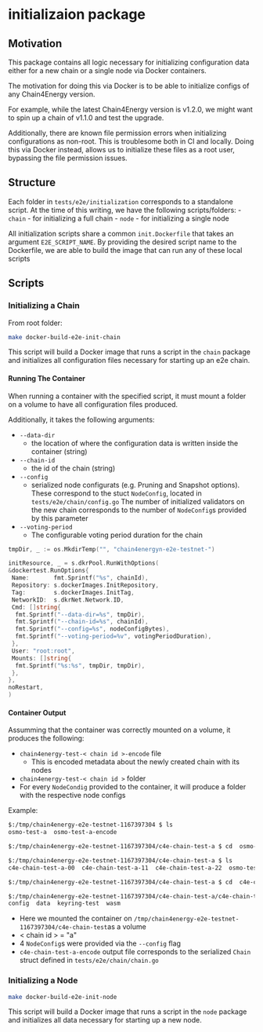 # initializaion package

## Motivation

This package contains all logic necessary for initializing configuration
data either for a new chain or a single node via Docker containers.

The motivation for doing this via Docker is to be able to initialize
configs of any Chain4Energy version.

For example, while the latest Chain4Energy version is v1.2.0,
we might want to spin up a chain of v1.1.0 and test the upgrade.

Additionally, there are known file permission errors when initializing
configurations as non-root. This is troublesome both in CI and locally.
Doing this via Docker instead, allows us to initialize these files as
a root user, bypassing the file permission issues.

## Structure

Each folder in `tests/e2e/initialization` corresponds to a standalone script.
At the time of this writing, we have the following scripts/folders:
    - `chain` - for initializing a full chain
    - `node` - for initializing a single node

All initialization scripts share a common `init.Dockerfile` that
takes an argument `E2E_SCRIPT_NAME`. By providing the desired script
name to the Dockerfile, we are able to build the image that can run
any of these local scripts

## Scripts

### Initializing a Chain

From root folder:

```sh
make docker-build-e2e-init-chain
```

This script will build a Docker image that runs a script in the `chain` package
and initializes all configuration files necessary for starting up an e2e chain.

#### Running The Container

When running a container with the specified script, it must mount a folder on a volume
to have all configuration files produced.

Additionally, it takes the following arguments:
- `--data-dir`
  - the location of where the configuration data is written inside
    the container (string)
- `--chain-id`
  - the id of the chain (string)
- `--config`
  - serialized node configurats (e.g. Pruning and Snapshot options).
    These correspond to the stuct `NodeConfig`, located in
    `tests/e2e/chain/config.go` The number of initialized
    validators on the new chain corresponds to the number of
    `NodeConfig`s provided by this parameter
- `--voting-period`
  - The configurable voting period duration for the chain

```go
tmpDir, _ := os.MkdirTemp("", "chain4energyn-e2e-testnet-")

initResource, _ = s.dkrPool.RunWithOptions(
&dockertest.RunOptions{
 Name:       fmt.Sprintf("%s", chainId),
 Repository: s.dockerImages.InitRepository,
 Tag:        s.dockerImages.InitTag,
 NetworkID:  s.dkrNet.Network.ID,
 Cmd: []string{
  fmt.Sprintf("--data-dir=%s", tmpDir),
  fmt.Sprintf("--chain-id=%s", chainId),
  fmt.Sprintf("--config=%s", nodeConfigBytes),
  fmt.Sprintf("--voting-period=%v", votingPeriodDuration),
 },
 User: "root:root",
 Mounts: []string{
  fmt.Sprintf("%s:%s", tmpDir, tmpDir), 
 },
},
noRestart,
)
```

#### Container Output

Assumming that the container was correctly mounted on a volume,
it produces the following:

- `chain4energy-test-< chain id >-encode` file
  - This is encoded metadata about the newly created chain with its nodes
- `chain4energy-test-< chain id >` folder
- For every `NodeCondig` provided to the container, it will produce a folder
  with the respective node configs

Example:

```sh
$:/tmp/chain4energy-e2e-testnet-1167397304 $ ls
osmo-test-a  osmo-test-a-encode

$:/tmp/chain4energy-e2e-testnet-1167397304/c4e-chain-test-a $ cd  osmo-test-a

$:/tmp/chain4energy-e2e-testnet-1167397304/c4e-chain-test-a $ ls
c4e-chain-test-a-00  c4e-chain-test-a-11  c4e-chain-test-a-22  osmo-test-a-33

$:/tmp/chain4energy-e2e-testnet-1167397304/c4e-chain-test-a $ cd  c4e-chain-test-a-00

$:/tmp/chain4energy-e2e-testnet-1167397304/c4e-chain-test-a/c4e-chain-test-a-00 $ ls
config  data  keyring-test  wasm
```

- Here we mounted the container on
`/tmp/chain4energy-e2e-testnet-1167397304/c4e-chain-test`as a volume
- < chain id > = "a"
- 4 `NodeConfig`s were provided via the `--config` flag
- `c4e-chain-test-a-encode` output file corresponds to the serialized `Chain` struct
defined in `tests/e2e/chain/chain.go`

### Initializing a Node

```sh
make docker-build-e2e-init-node
```

This script will build a Docker image that runs a script in the `node` package
and initializes all data necessary for starting up a new node.

